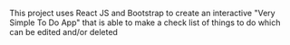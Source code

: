 This project uses React JS and Bootstrap to create an interactive "Very Simple To Do App" that is able to make a check list of things to do which can be edited and/or deleted 